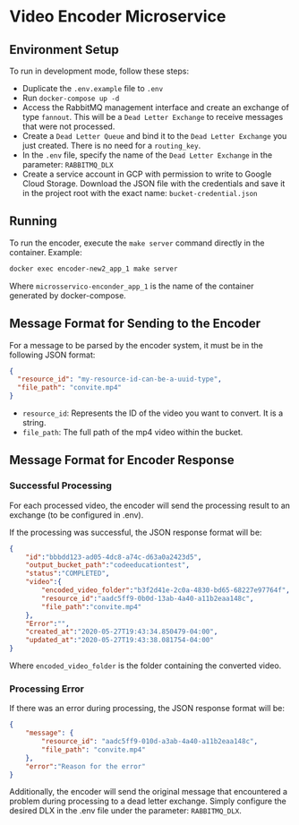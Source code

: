 # Video Encoder Microservice

## Environment Setup

To run in development mode, follow these steps:

* Duplicate the `.env.example` file to `.env`
* Run `docker-compose up -d`
* Access the RabbitMQ management interface and create an exchange of type `fannout`. This will be a `Dead Letter Exchange` to receive messages that were not processed.
* Create a `Dead Letter Queue` and bind it to the `Dead Letter Exchange` you just created. There is no need for a `routing_key`.
* In the `.env` file, specify the name of the `Dead Letter Exchange` in the parameter: `RABBITMQ_DLX`
* Create a service account in GCP with permission to write to Google Cloud Storage. Download the JSON file with the credentials and save it in the project root with the exact name: `bucket-credential.json`

## Running

To run the encoder, execute the `make server` command directly in the container. Example:

```bash
docker exec encoder-new2_app_1 make server
```

Where `microsservico-enconder_app_1` is the name of the container generated by docker-compose.

## Message Format for Sending to the Encoder

For a message to be parsed by the encoder system, it must be in the following JSON format:

```json
{
  "resource_id": "my-resource-id-can-be-a-uuid-type",
  "file_path": "convite.mp4"
}
```

* `resource_id`: Represents the ID of the video you want to convert. It is a string.
* `file_path`: The full path of the mp4 video within the bucket.

## Message Format for Encoder Response

### Successful Processing

For each processed video, the encoder will send the processing result to an exchange (to be configured in .env).

If the processing was successful, the JSON response format will be:

```json
{
    "id":"bbbdd123-ad05-4dc8-a74c-d63a0a2423d5",
    "output_bucket_path":"codeeducationtest",
    "status":"COMPLETED",
    "video":{
        "encoded_video_folder":"b3f2d41e-2c0a-4830-bd65-68227e97764f",
        "resource_id":"aadc5ff9-0b0d-13ab-4a40-a11b2eaa148c",
        "file_path":"convite.mp4"
    },
    "Error":"",
    "created_at":"2020-05-27T19:43:34.850479-04:00",
    "updated_at":"2020-05-27T19:43:38.081754-04:00"
}
```

Where `encoded_video_folder` is the folder containing the converted video.

### Processing Error

If there was an error during processing, the JSON response format will be:

```json
{
    "message": {
        "resource_id": "aadc5ff9-010d-a3ab-4a40-a11b2eaa148c",
        "file_path": "convite.mp4"
    },
    "error":"Reason for the error"
}
```

Additionally, the encoder will send the original message that encountered a problem during processing to a dead letter exchange. Simply configure the desired DLX in the .env file under the parameter: `RABBITMQ_DLX`.
